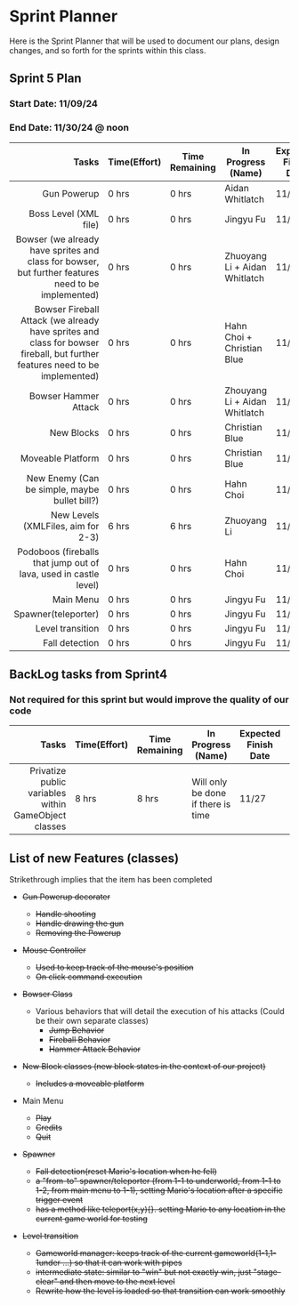 # Sprint Planner
Here is the Sprint Planner that will be used to document our plans, design changes, and so forth for the sprints within this class.

## Sprint 5 Plan

### Start Date: 11/09/24 
### End Date: 11/30/24 @ noon

| Tasks | Time(Effort) | Time Remaining | In Progress (Name) | Expected Finish Date | Finished Date |
|------:|--------------|----------------|--------------------|----------------------|---------------|
| Gun Powerup | 0 hrs | 0 hrs | Aidan Whitlatch | 11/23 | 11/16 |
| Boss Level (XML file) | 0 hrs | 0 hrs | Jingyu Fu | 11/23 | 11/27 |
| Bowser (we already have sprites and class for bowser, but further features need to be implemented)| 0 hrs | 0 hrs | Zhuoyang Li + Aidan Whitlatch | 11/25 | 11/20|
| Bowser Fireball Attack (we already have sprites and class for bowser fireball, but further features need to be implemented)| 0 hrs | 0 hrs| Hahn Choi + Christian Blue |11/25 | 11/20|
| Bowser Hammer Attack | 0 hrs | 0 hrs | Zhouyang Li + Aidan Whitlatch| 11/25 | 11/20 |
| New Blocks | 0 hrs | 0 hrs | Christian Blue | 11/17 | 11/25 |
| Moveable Platform | 0 hrs | 0 hrs | Christian Blue | 11/17 | 11/24 |
| New Enemy (Can be simple, maybe bullet bill?)| 0 hrs | 0 hrs | Hahn Choi | 11/23 | 11/25 |
| New Levels (XMLFiles, aim for 2-3)| 6 hrs | 6 hrs | Zhuoyang Li | 11/25 | 11/27 |
| Podoboos (fireballs that jump out of lava, used in castle level) | 0 hrs | 0 hrs | Hahn Choi | 11/25 | 11/25 |
| Main Menu |0 hrs | 0 hrs | Jingyu Fu  | 11/23 | 11/13
| Spawner(teleporter) |0 hrs | 0 hrs | Jingyu Fu  | 11/23 | 11/13
| Level transition |0 hrs | 0 hrs | Jingyu Fu  | 11/23 | 11/13
| Fall detection |0 hrs | 0 hrs | Jingyu Fu  | 11/23 | 11/13

## BackLog tasks from Sprint4
### Not required for this sprint but would improve the quality of our code

| Tasks | Time(Effort) | Time Remaining | In Progress (Name) | Expected Finish Date | Finished Date |
|------:|--------------|----------------|--------------------|----------------------|---------------|
| Privatize public variables within GameObject classes | 8 hrs | 8 hrs| Will only be done if there is time | 11/27 |

## List of new Features (classes)
Strikethrough implies that the item has been completed
* ~~Gun Powerup decorater~~
  - ~~Handle shooting~~
  - ~~Handle drawing the gun~~
  - ~~Removing the Powerup~~
* ~~Mouse Controller~~
  - ~~Used to keep track of the mouse's position~~
  - ~~On click command execution~~
 * ~~Bowser Class~~
   - Various behaviors that will detail the execution of his attacks (Could be their own separate classes)
      * ~~Jump Behavior~~
      * ~~Fireball Behavior~~
      * ~~Hammer Attack Behavior~~
* ~~New Block classes (new block states in the context of our project)~~
  - ~~Includes a moveable platform~~

* Main Menu
   - ~~Play~~
   - ~~Credits~~
   - ~~Quit~~
* ~~Spawner~~
   - ~~Fall detection(reset Mario's location when he fell)~~
   - ~~a "from-to" spawner/teleporter (from 1-1 to underworld, from 1-1 to 1-2, from main menu to 1-1), setting Mario's location after a specific trigger event~~
   - ~~has a method like teleport(x,y){}. setting Mario to any location in the current game world for testing~~
* ~~Level transition~~
  - ~~Gameworld manager: keeps track of the current gameworld(1-1,1-1under ...) so that it can work with pipes~~
  - ~~intermediate state: similar to "win" but not exactly win, just "stage-clear" and then move to the next level~~
  - ~~Rewrite how the level is loaded so that transition can work smoothly~~

